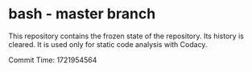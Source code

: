 # bash - master branch

This repository contains the frozen state of the repository.
Its history is cleared. It is used only for static code
analysis with Codacy.

Commit Time: 1721954564